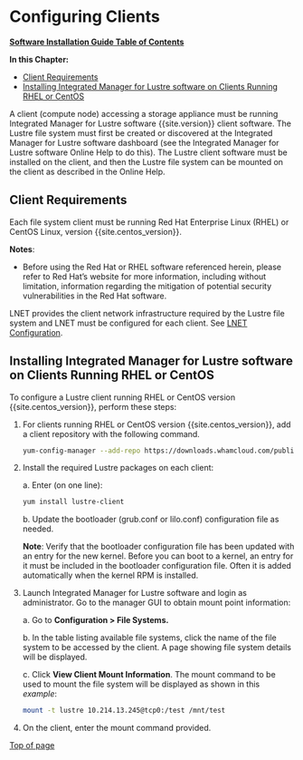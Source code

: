 # Configuring Clients

[**Software Installation Guide Table of Contents**](ig_TOC.md)

**In this Chapter:**

- [Client Requirements](#client-requirements)
- [Installing Integrated Manager for Lustre software on Clients Running RHEL or CentOS](#installing-manager-for-lustre-software-on-clients-running-rhel-or-centos)

A client (compute node) accessing a storage appliance must be running
Integrated Manager for Lustre software {{site.version}} client software. The Lustre file system
must first be created or discovered at the Integrated Manager for Lustre software
dashboard (see the Integrated Manager for Lustre software Online Help to do this).
The Lustre client software must be installed on the client, and then the
Lustre file system can be mounted on the client as described in the
Online Help.

## Client Requirements

Each file system client must be running Red Hat Enterprise Linux (RHEL)
or CentOS Linux, version {{site.centos_version}}.

**Notes**:

- Before using the Red Hat or RHEL software referenced herein, please refer to Red Hat’s website for more information, including without limitation, information regarding the mitigation of potential security vulnerabilities in the Red Hat software.

LNET provides the client network infrastructure required by the Lustre
file system and LNET must be configured for each client. See [LNET Configuration](ig_ch_04_pre_install.md/#lnet-configuration).

## Installing Integrated Manager for Lustre software on Clients Running RHEL or CentOS

To configure a Lustre client running RHEL or CentOS version {{site.centos_version}},
perform these steps:

1. For clients running RHEL or CentOS version {{site.centos_version}}, add a client
   repository with the following command.

   ```bash
   yum-config-manager --add-repo https://downloads.whamcloud.com/public/lustre/lustre-{{site.lustre_version}}/el7/client/
   ```

1. Install the required Lustre packages on each client:

   a. Enter (on one line):

   ```bash
   yum install lustre-client
   ```

   b. Update the bootloader (grub.conf or lilo.conf) configuration file as
   needed.

   **Note**: Verify that the bootloader configuration file has been updated with an entry for the new kernel. Before you can boot to a kernel, an entry for it must be included in the bootloader configuration file. Often it is added automatically when the kernel RPM is installed.

1. Launch Integrated Manager for Lustre software and login as
   administrator. Go to the manager GUI to obtain mount point
   information:

   a. Go to **Configuration > File Systems.**

   b. In the table listing available file systems, click the name of the
   file system to be accessed by the client. A page showing file system
   details will be displayed.

   c. Click **View Client Mount Information**. The mount command to be
   used to mount the file system will be displayed as shown in this
   _example_:

   ```bash
   mount -t lustre 10.214.13.245@tcp0:/test /mnt/test
   ```

1. On the client, enter the mount command provided.

[Top of page](#configuring-clients)
